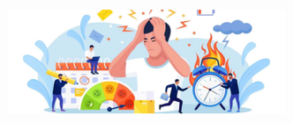 ![Burnout Banner](https://github.com/amansingh66/EmployeeBurnoutAnalysis/blob/main/image/283298673-451b2681-14ff-41bf-81ae-57cd3251ee1a.jpg)
